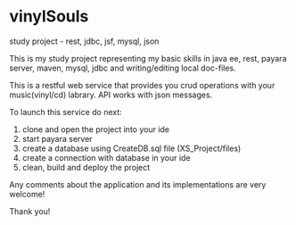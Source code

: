 # vinylSouls
study project - rest, jdbc, jsf, mysql, json 

This is my study project representing my basic skills in java ee, rest, payara server, maven, mysql, jdbc and writing/editing local doc-files.


This is a restful web service that provides you crud operations with your music(vinyl/cd) labrary.
API works with json messages.

To launch this service do next:

1. clone and open the project into your ide
2. start payara server
3. create a database using CreateDB.sql file (XS_Project/files)
4. create a connection with database in your ide
5. clean, build and deploy the project

Any comments about the application and its implementations are very welcome!

Thank you!
